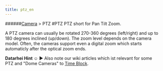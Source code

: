 ```yaml
---
title: ptz_en
---
```

######[Camera](/restreamer/wiki/cameratechnology_en.html) > PTZ
#PTZ
PTZ short for Pan Tilt Zoom.

A PTZ camera can usually be rotated 270-360 degrees (left/right) and up to 180 degrees inclined (up/down). The zoom level depends on the camera model. Often, the cameras support even a digital zoom which starts automaticly after the optical zoom ends.  

**Datarhei Hint ☺** ► Also note our wiki articles which ist relevant for some PTZ and "Dome Cameras" to [Time Block](/restreamer/wiki/timebLock_en.html).